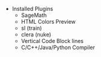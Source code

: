 - Installed Plugins
  - SageMath
  - HTML Colors Preview
  - sl (train)
  - clera (nuke)
  - Vertical Code Block lines
  - C/C++/Java/Python Compiler
